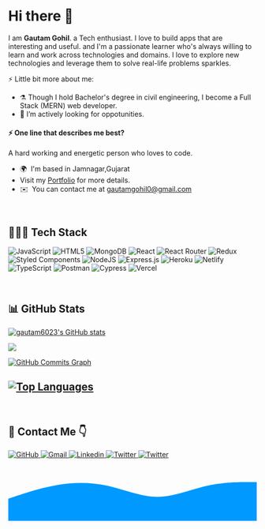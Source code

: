 # Hi there 👋

I am **Gautam Gohil**. a Tech enthusiast. I love to build apps that are interesting and useful. and I'm a passionate learner who's always willing to learn and work across technologies and domains. I love to explore new technologies and leverage them to solve real-life problems sparkles.
 

⚡ Little bit more about me:

- ⚗️ Though I hold Bachelor's degree in civil engineering, I become a Full Stack (MERN) web developer.
- 🌱 I’m actively looking for oppotunities.

#### ⚡ One line that describes me best? 
A hard working and energetic person who loves to code.

* 🌍  I'm based in Jamnagar,Gujarat
* Visit my [Portfolio](https://gautamgohil.com/) for more details.
* ✉️  You can contact me at [gautamgohil0@gmail.com](mailto:gautamgohil0@gmail.com)

<br />


## 👨🏻‍💻 Tech Stack
![JavaScript](https://img.shields.io/badge/javascript-%23323330.svg?style=for-the-badge&logo=javascript&logoColor=%23F7DF1E) ![HTML5](https://img.shields.io/badge/html5-%23E34F26.svg?style=for-the-badge&logo=html5&logoColor=white) ![MongoDB](https://img.shields.io/badge/MongoDB-%234ea94b.svg?style=for-the-badge&logo=mongodb&logoColor=white) ![React](https://img.shields.io/badge/react-%2320232a.svg?style=for-the-badge&logo=react&logoColor=%2361DAFB) ![React Router](https://img.shields.io/badge/React_Router-CA4245?style=for-the-badge&logo=react-router&logoColor=white) ![Redux](https://img.shields.io/badge/redux-%23593d88.svg?style=for-the-badge&logo=redux&logoColor=white) ![Styled Components](https://img.shields.io/badge/styled--components-DB7093?style=for-the-badge&logo=styled-components&logoColor=white) ![NodeJS](https://img.shields.io/badge/node.js-6DA55F?style=for-the-badge&logo=node.js&logoColor=white) ![Express.js](https://img.shields.io/badge/express.js-%23404d59.svg?style=for-the-badge&logo=express&logoColor=%2361DAFB) ![Heroku](https://img.shields.io/badge/heroku-%23430098.svg?style=for-the-badge&logo=heroku&logoColor=white) ![Netlify](https://img.shields.io/badge/netlify-%23000000.svg?style=for-the-badge&logo=netlify&logoColor=#00C7B7) ![TypeScript](https://img.shields.io/badge/typescript-%23007ACC.svg?style=for-the-badge&logo=typescript&logoColor=white) ![Postman](https://img.shields.io/badge/Postman-FF6C37?style=for-the-badge&logo=postman&logoColor=white)
![Cypress](https://img.shields.io/badge/Cypress-23272c?style=for-the-badge&logo=Cypress&logoColor=white)
![Vercel](https://img.shields.io/badge/Vercel-000000?style=for-the-badge&logo=Vercel&logoColor=white)




<!-- ## 🌐 Socials
[![Instagram](https://img.shields.io/badge/Instagram-%23E4405F.svg?logo=Instagram&logoColor=white)](https://instagram.com/guatamgohil07) [![LinkedIn](https://img.shields.io/badge/LinkedIn-%230077B5.svg?logo=linkedin&logoColor=white)](https://linkedin.com/in/gautam-gohil-266728161) [![Medium](https://img.shields.io/badge/Medium-12100E?logo=medium&logoColor=white)](https://medium.com/@gautamgohil0) [![Stack Overflow](https://img.shields.io/badge/-Stackoverflow-FE7A16?logo=stack-overflow&logoColor=white)](https://stackoverflow.com/users/19184072) [![Twitter](https://img.shields.io/badge/Twitter-%231DA1F2.svg?logo=Twitter&logoColor=white)](https://twitter.com/Gautamgohil07) 
 -->

<br />

## 📊 GitHub Stats

<a href="http://www.github.com/gautam6023"><img src="https://github-readme-stats.vercel.app/api?username=gautam6023&show_icons=true&hide=&count_private=true&title_color=0891b2&text_color=ffffff&icon_color=0891b2&bg_color=000000&hide_border=true&show_icons=true" alt="gautam6023's GitHub stats" /></a>

<a href="http://www.github.com/gautam6023"><img src="https://github-readme-streak-stats.herokuapp.com/?user=gautam6023&stroke=ffffff&background=000000&ring=0891b2&fire=0891b2&currStreakNum=ffffff&currStreakLabel=0891b2&sideNums=ffffff&sideLabels=ffffff&dates=ffffff&hide_border=true" /></a>

<a href="http://www.github.com/gautam6023">
  <img src="https://activity-graph.herokuapp.com/graph?username=gautam6023&bg_color=0D1117&color=ffffff&line=1A237E&point=1E88E5&area=true&hide_border=true" alt="GitHub Commits Graph" /></a>

<a href="https://github.com/gautam6023" align="left"><img src="https://github-readme-stats.vercel.app/api/top-langs/?username=gautam6023&langs_count=10&title_color=0891b2&text_color=ffffff&icon_color=0891b2&bg_color=000000&hide_border=true&locale=en&custom_title=Top%20%Languages" alt="Top Languages" /></a>
---
<!-- [![](https://visitcount.itsvg.in/api?id=gautam6023&icon=0&color=0)](https://visitcount.itsvg.in) -->

<br />

## 📩 Contact Me 👇

<a href="https://github.com/gautam6023">
    <img src="https://img.shields.io/badge/GitHub-100000?style=for-the-badge&logo=github&logoColor=white" alt="GitHub"/>
</a>
<a href="mailto:gautamgohil0@gmail.com">
    <img src="https://img.shields.io/badge/Gmail-D14836?style=for-the-badge&logo=gmail&logoColor=white" alt="Gmail"/>
</a>
<a href="https://linkedin.com/in/gautam-gohil-266728161">
    <img src="https://img.shields.io/badge/LinkedIn-0077B5?style=for-the-badge&logo=linkedin&logoColor=white" alt="Linkedin"/>
</a>
<a href="https://twitter.com/Gautamgohil07">
    <img src="https://img.shields.io/badge/Twitter-1DA1F2?style=for-the-badge&logo=twitter&logoColor=white" alt="Twitter"/>
</a>
<a href="https://stackoverflow.com/users/19184072">
    <img src="https://img.shields.io/badge/-Stackoverflow-FE7A16?style=for-the-badge&logo=stack-overflow&logoColor=white" alt="Twitter"/>
</a>

<svg xmlns="http://www.w3.org/2000/svg" viewBox="0 0 1440 320"><path fill="#0099ff" fill-opacity="1" d="M0,192L48,176C96,160,192,128,288,112C384,96,480,96,576,117.3C672,139,768,181,864,181.3C960,181,1056,139,1152,117.3C1248,96,1344,96,1392,96L1440,96L1440,320L1392,320C1344,320,1248,320,1152,320C1056,320,960,320,864,320C768,320,672,320,576,320C480,320,384,320,288,320C192,320,96,320,48,320L0,320Z"></path></svg>
